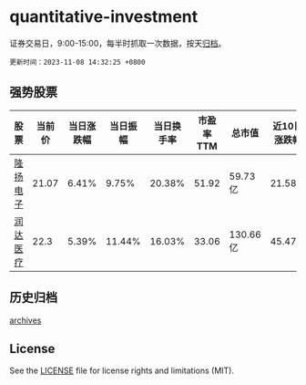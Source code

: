 # quantitative-investment

证券交易日，9:00-15:00，每半时抓取一次数据，按天[归档](archives)。

`更新时间：2023-11-08 14:32:25 +0800`

## 强势股票

|股票|当前价|当日涨跌幅|当日振幅|当日换手率|市盈率TTM|总市值|近10日涨跌幅|
|----|----|----|----|----|----|----|----|
|[隆扬电子](https://xueqiu.com/S/SZ301389)|21.07|6.41%|9.75%|20.38%|51.92|59.73亿|21.58%|
|[润达医疗](https://xueqiu.com/S/SH603108)|22.3|5.39%|11.44%|16.03%|33.06|130.66亿|45.47%|

## 历史归档

[archives](archives)

## License

See the [LICENSE](LICENSE) file for license rights and limitations (MIT).